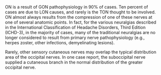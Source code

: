 ON is a result of GON pathophysiology in 90% of cases. Ten percent of cases are due to LON causes, and rarely is the TON thought to be involved. ON almost always results from the compression of one of these nerves at one of several anatomic points. In fact, for the various neuralgias described in the International Classification of Headache Disorders, Third Edition (ICHD-3), in the majority of cases, many of the traditional neuralgias are no longer considered to result from primary nerve pathophysiology (e.g., herpes zoster, other infections, demyelinating lesions).

Rarely, other sensory cutaneous nerves may overlap the typical distribution area of the occipital nerves. In one case report, the suboccipital nerve supplied a cutaneous branch in the normal distribution of the greater occipital nerve.